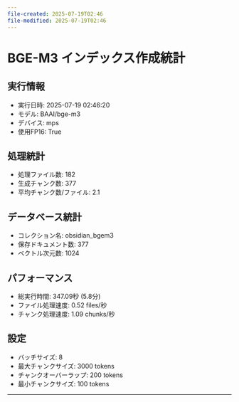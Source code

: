 ```yaml
---
file-created: 2025-07-19T02:46
file-modified: 2025-07-19T02:46
---
```

# BGE-M3 インデックス作成統計

## 実行情報
- 実行日時: 2025-07-19 02:46:20
- モデル: BAAI/bge-m3
- デバイス: mps
- 使用FP16: True

## 処理統計
- 処理ファイル数: 182
- 生成チャンク数: 377
- 平均チャンク数/ファイル: 2.1

## データベース統計
- コレクション名: obsidian_bgem3
- 保存ドキュメント数: 377
- ベクトル次元数: 1024

## パフォーマンス
- 総実行時間: 347.09秒 (5.8分)
- ファイル処理速度: 0.52 files/秒
- チャンク処理速度: 1.09 chunks/秒

## 設定
- バッチサイズ: 8
- 最大チャンクサイズ: 3000 tokens
- チャンクオーバーラップ: 200 tokens
- 最小チャンクサイズ: 100 tokens

---
